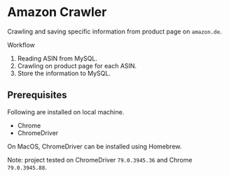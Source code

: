 # Amazon Crawler

Crawling and saving specific information from product page on `amazon.de`.

Workflow

1. Reading ASIN from MySQL.
2. Crawling on product page for each ASIN.
3. Store the information to MySQL.

## Prerequisites

Following are installed on local machine.

- Chrome
- ChromeDriver

On MacOS, ChromeDriver can be installed using Homebrew.

Note: project tested on ChromeDriver `79.0.3945.36` and Chrome `79.0.3945.88`.
